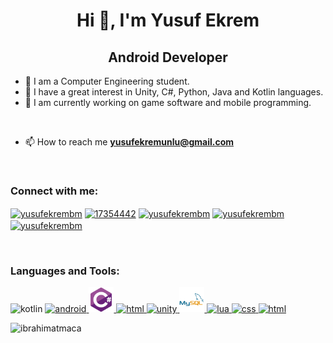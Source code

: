 <h1 align="center">Hi 👋, I'm Yusuf Ekrem</h1>
<h2 align="center">Android Developer</h2>

- 👀 I am a Computer Engineering student.
- 👾 I have a great interest in Unity, C#, Python, Java and Kotlin languages.
- 💞️ I am currently working on game software and mobile programming.
<br>

- 📫 How to reach me **yusufekremunlu@gmail.com**
<br>


<h3 align="left">Connect with me:</h3>
<p align="left">
<a href="https://linkedin.com/in/yusufekrembm" target="blank"><img align="center" src="https://raw.githubusercontent.com/rahuldkjain/github-profile-readme-generator/master/src/images/icons/Social/linked-in-alt.svg" alt="yusufekrembm" height="30" width="40" /></a>
<a href="https://stackoverflow.com/users/17354442" target="blank"><img align="center" src="https://raw.githubusercontent.com/rahuldkjain/github-profile-readme-generator/master/src/images/icons/Social/stack-overflow.svg" alt="17354442" height="30" width="40" /></a>
<a href="https://instagram.com/yusufekrembm" target="blank"><img align="center" src="https://raw.githubusercontent.com/rahuldkjain/github-profile-readme-generator/master/src/images/icons/Social/instagram.svg" alt="yusufekrembm" height="30" width="40" /></a>  
<a href="https://discord.gg/kMvBj2F" target="blank"><img align="center" src="https://www.svgrepo.com/show/353655/discord-icon.svg" alt="yusufekrembm" height="30" width="40" /></a>
<a href="https://www.reddit.com/user/yusufekrembm" target="blank"><img align="center" src="https://www.svgrepo.com/show/271111/reddit.svg" alt="yusufekrembm" height="30" width="40" /></a>
</p>
<br>

<h3 align="left">Languages and Tools:</h3>
<p align="left">
<img src="https://www.svgrepo.com/show/303617/kotlin-1-logo.svg" alt="kotlin" width="40" height="40">
<a href="" target="" rel="noreferrer"> <img src="https://www.svgrepo.com/show/28684/android.svg" alt="android" width="40" height="40"/> </a>
<a href="" target="" rel="noreferrer"> <img src="https://raw.githubusercontent.com/devicons/devicon/master/icons/csharp/csharp-original.svg" alt="csharp" width="40" height="40"/>
<a href="" target="" rel="noreferrer"> <img src="https://www.svgrepo.com/show/374016/python.svg" alt="html" width="40" height="40"/> </a>
</a> <a href="" target="" rel="noreferrer"> <img src="https://www.vectorlogo.zone/logos/unity3d/unity3d-icon.svg" alt="unity" width="40" height="40"/> </a>
<a href="" target="" rel="noreferrer"> <img src="https://raw.githubusercontent.com/devicons/devicon/master/icons/mysql/mysql-original-wordmark.svg" alt="mysql" width="40" height="40"/> </a>
<a href="" target="" rel="noreferrer"> <img src="https://www.svgrepo.com/show/354020/lua.svg" alt="lua" width="40" height="40"/> </a>
<a href="" target="" rel="noreferrer"> <img src="https://www.svgrepo.com/show/349330/css3.svg" alt="css" width="40" height="40"/> </a>  </a>
<a href="" target="" rel="noreferrer"> <img src="https://www.svgrepo.com/show/349402/html5.svg" alt="html" width="40" height="40"/> </a>
<br>
<p><img align="left" src="https://github-readme-stats.vercel.app/api/top-langs?username=ibrahimatmaca&show_icons=true&locale=en&layout=compact" alt="ibrahimatmaca" /></p>
